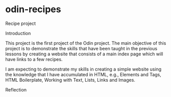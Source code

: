 # odin-recipes
Recipe project 

Introduction

This project is the first project of the Odin project. The main objective of this project is to demonstrate the skills that have been taught in the previous lessons by creating a website that consists of a main index page which will have links to a few recipes.

I am expecting to demonstrate my skills in creating a simple website using the knowledge that I have accumulated in HTML, e.g., Elements and Tags, HTML Boilerplate, Working with Text, Lists, Links and Images.

Reflection
